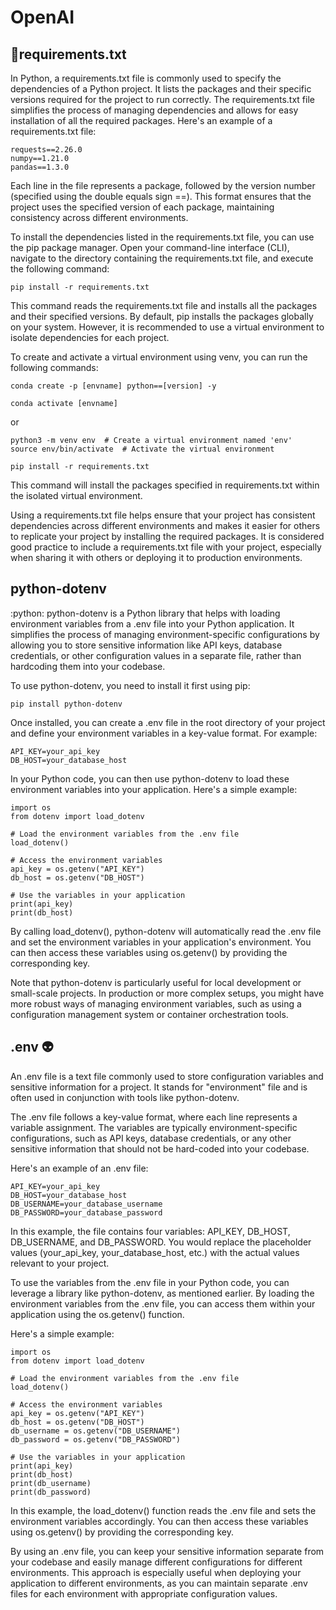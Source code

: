 # OpenAI
## 🐍requirements.txt
In Python, a requirements.txt file is commonly used to specify the dependencies of a Python project. It lists the packages and their specific versions required for the project to run correctly. The requirements.txt file simplifies the process of managing dependencies and allows for easy installation of all the required packages.
Here's an example of a requirements.txt file:
```
requests==2.26.0
numpy==1.21.0
pandas==1.3.0
```
Each line in the file represents a package, followed by the version number (specified using the double equals sign ==). This format ensures that the project uses the specified version of each package, maintaining consistency across different environments.

To install the dependencies listed in the requirements.txt file, you can use the pip package manager. Open your command-line interface (CLI), navigate to the directory containing the requirements.txt file, and execute the following command:
```
pip install -r requirements.txt
```
This command reads the requirements.txt file and installs all the packages and their specified versions. By default, pip installs the packages globally on your system. However, it is recommended to use a virtual environment to isolate dependencies for each project.

To create and activate a virtual environment using venv, you can run the following commands:
```
conda create -p [envname] python==[version] -y
```
```
conda activate [envname] 
```
or
```
python3 -m venv env  # Create a virtual environment named 'env'
source env/bin/activate  # Activate the virtual environment
```
```
pip install -r requirements.txt
```
This command will install the packages specified in requirements.txt within the isolated virtual environment.

Using a requirements.txt file helps ensure that your project has consistent dependencies across different environments and makes it easier for others to replicate your project by installing the required packages. It is considered good practice to include a requirements.txt file with your project, especially when sharing it with others or deploying it to production environments.

## python-dotenv
:python: python-dotenv is a Python library that helps with loading environment variables from a .env file into your Python application. It simplifies the process of managing environment-specific configurations by allowing you to store sensitive information like API keys, database credentials, or other configuration values in a separate file, rather than hardcoding them into your codebase.

To use python-dotenv, you need to install it first using pip:
```
pip install python-dotenv
```
Once installed, you can create a .env file in the root directory of your project and define your environment variables in a key-value format. For example:
```
API_KEY=your_api_key
DB_HOST=your_database_host
```
In your Python code, you can then use python-dotenv to load these environment variables into your application. Here's a simple example:
```
import os
from dotenv import load_dotenv

# Load the environment variables from the .env file
load_dotenv()

# Access the environment variables
api_key = os.getenv("API_KEY")
db_host = os.getenv("DB_HOST")

# Use the variables in your application
print(api_key)
print(db_host)
```
By calling load_dotenv(), python-dotenv will automatically read the .env file and set the environment variables in your application's environment. You can then access these variables using os.getenv() by providing the corresponding key.

Note that python-dotenv is particularly useful for local development or small-scale projects. In production or more complex setups, you might have more robust ways of managing environment variables, such as using a configuration management system or container orchestration tools.
## .env 👽
An .env file is a text file commonly used to store configuration variables and sensitive information for a project. It stands for "environment" file and is often used in conjunction with tools like python-dotenv.

The .env file follows a key-value format, where each line represents a variable assignment. The variables are typically environment-specific configurations, such as API keys, database credentials, or any other sensitive information that should not be hard-coded into your codebase.

Here's an example of an .env file:
```
API_KEY=your_api_key
DB_HOST=your_database_host
DB_USERNAME=your_database_username
DB_PASSWORD=your_database_password
```
In this example, the file contains four variables: API_KEY, DB_HOST, DB_USERNAME, and DB_PASSWORD. You would replace the placeholder values (your_api_key, your_database_host, etc.) with the actual values relevant to your project.

To use the variables from the .env file in your Python code, you can leverage a library like python-dotenv, as mentioned earlier. By loading the environment variables from the .env file, you can access them within your application using the os.getenv() function.

Here's a simple example:
```
import os
from dotenv import load_dotenv

# Load the environment variables from the .env file
load_dotenv()

# Access the environment variables
api_key = os.getenv("API_KEY")
db_host = os.getenv("DB_HOST")
db_username = os.getenv("DB_USERNAME")
db_password = os.getenv("DB_PASSWORD")

# Use the variables in your application
print(api_key)
print(db_host)
print(db_username)
print(db_password)
```
In this example, the load_dotenv() function reads the .env file and sets the environment variables accordingly. You can then access these variables using os.getenv() by providing the corresponding key.

By using an .env file, you can keep your sensitive information separate from your codebase and easily manage different configurations for different environments. This approach is especially useful when deploying your application to different environments, as you can maintain separate .env files for each environment with appropriate configuration values.
